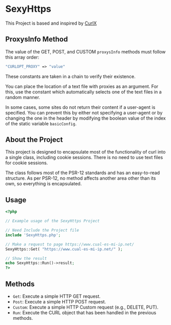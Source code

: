# SexyHttps

This Project is based and inspired by [CurlX](https://github.com/devblack/curlx)

## ProxysInfo Method

The value of the GET, POST, and CUSTOM `proxysInfo` methods must follow this array order:

```php
"CURLOPT_PROXY" => "value"
```

These constants are taken in a chain to verify their existence.

You can place the location of a text file with proxies as an argument. For this, use the constant which automatically selects one of the text files in a random manner.

In some cases, some sites do not return their content if a user-agent is specified. You can prevent this by either not specifying a user-agent or by changing the one in the header by modifying the boolean value of the index of the static variable `basicConfig`.

## About the Project

This project is designed to encapsulate most of the functionality of curl into a single class, including cookie sessions. There is no need to use text files for cookie sessions.

The class follows most of the PSR-12 standards and has an easy-to-read structure. As per PSR-12, no method affects another area other than its own, so everything is encapsulated.

## Usage

```php
<?php

// Example usage of the SexyHttps Project

// Need Include the Project file
include 'SexyHttps.php';

// Make a request to page https://www.cual-es-mi-ip.net/
SexyHttps::Get( "https://www.cual-es-mi-ip.net/" );

// Show the result
echo SexyHttps::Run()->result;
?>
```

## Methods

- `Get`: Execute a simple HTTP GET request.
- `Post`: Execute a simple HTTP POST request.
- `Custom`: Execute a simple HTTP Custom request (e.g., DELETE, PUT).
- `Run`: Execute the CURL object that has been handled in the previous methods.
